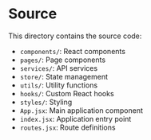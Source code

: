 # Source

This directory contains the source code:

- `components/`: React components
- `pages/`: Page components
- `services/`: API services
- `store/`: State management
- `utils/`: Utility functions
- `hooks/`: Custom React hooks
- `styles/`: Styling
- `App.jsx`: Main application component
- `index.jsx`: Application entry point
- `routes.jsx`: Route definitions